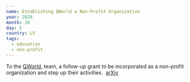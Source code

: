 ```yaml
---
name: Establishing QWorld a Non-Profit Organization
year: 2020
month: 10
day: 5
country: LV
tags:
  - education
  - non-profit
---
```

To the [QWorld](https://qworld.lu.lv/), team, a follow-up grant to be incorporated as a non-profit organization and step up their activities.  [arXiv](https://arxiv.org/abs/2010.13552)
